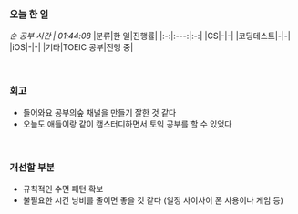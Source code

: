 ### 오늘 한 일
_순 공부 시간 | 01:44:08_
|분류|한 일|진행률|
|:-:|:---:|:-:|
|CS|-|-|
|코딩테스트|-|-|
|iOS|-|-|
|기타|TOEIC 공부|진행 중|

<br>

### 회고
- 들어와요 공부의숲 채널을 만들기 잘한 것 같다
- 오늘도 애들이랑 같이 캠스터디하면서 토익 공부를 할 수 있었다

<br>

### 개선할 부분
- 규칙적인 수면 패턴 확보
- 불필요한 시간 낭비를 줄이면 좋을 것 같다 (일정 사이사이 폰 사용이나 게임 등)
